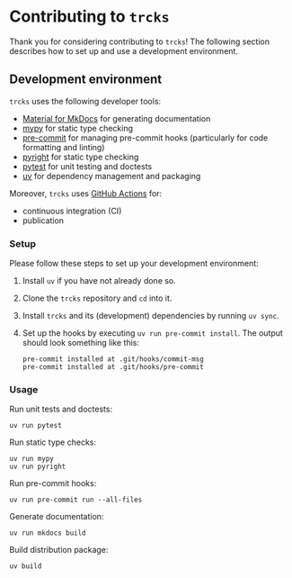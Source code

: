 # Contributing to `trcks`

Thank you for considering contributing to `trcks`!
The following section describes how to set up and use a development environment.

## Development environment

`trcks` uses the following developer tools:

- [Material for MkDocs](https://squidfunk.github.io/mkdocs-material/) for generating documentation
- [mypy](https://mypy.readthedocs.io) for static type checking
- [pre-commit](https://pre-commit.com) for managing pre-commit hooks (particularly for code formatting and linting)
- [pyright](https://microsoft.github.io/pyright/) for static type checking
- [pytest](https://pytest.org) for unit testing and doctests
- [uv](https://docs.astral.sh/uv/) for dependency management and packaging

Moreover, `trcks` uses [GitHub Actions](https://github.com/features/actions) for:

- continuous integration (CI)
- publication

### Setup

Please follow these steps to set up your development environment:

1. Install `uv` if you have not already done so.
2. Clone the `trcks` repository and `cd` into it.
3. Install `trcks` and its (development) dependencies by running `uv sync`.
4. Set up the hooks by executing `uv run pre-commit install`.
   The output should look something like this:

   ```plain
   pre-commit installed at .git/hooks/commit-msg
   pre-commit installed at .git/hooks/pre-commit
   ```

### Usage

Run unit tests and doctests:

```shell
uv run pytest
```

Run static type checks:

```shell
uv run mypy
uv run pyright
```

Run pre-commit hooks:

```shell
uv run pre-commit run --all-files
```

Generate documentation:

```shell
uv run mkdocs build
```

Build distribution package:

```shell
uv build
```

